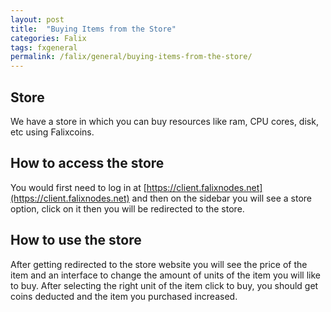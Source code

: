 ```yaml
---
layout: post
title:  "Buying Items from the Store"
categories: Falix
tags: fxgeneral
permalink: /falix/general/buying-items-from-the-store/
---
```


## Store
We have a store in which you can buy resources like ram, CPU cores, disk, etc using Falixcoins.

## How to access the store
You would first need to log in at [https://client.falixnodes.net](https://client.falixnodes.net) and then on the sidebar you will see a store option, click on it then you will be redirected to the store.

## How to use the store
After getting redirected to the store website you will see the price of the item and an interface to change the amount of units of the item you will like to buy. After selecting the right unit of the item click to buy, you should get coins deducted and the item you purchased increased.
